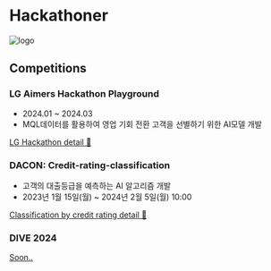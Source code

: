 # Hackathoner

![logo](https://github.com/user-attachments/assets/01d1d430-4bc1-4c43-b0b4-5ff99d267d7c)


## Competitions

### LG Aimers Hackathon Playground 

- 2024.01 ~ 2024.03
- MQL데이터를 활용하여 영업 기회 전환 고객을 선별하기 위한 AI모델 개발

[LG Hackathon detail 🤜](https://github.com/LgDNet/phase2_module)

### DACON: Credit-rating-classification

- 고객의 대출등급을 예측하는 AI 알고리즘 개발
- 2023년 1월 15일(월) ~ 2024년 2월 5일(월) 10:00

[Classification by credit rating detail 🤜](https://github.com/LgDNet/Credit-rating-classification)

### DIVE 2024

[Soon..](https://github.com/LgDNet/deep-divers)
